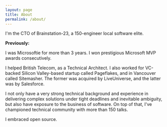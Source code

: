 ```yaml
---
layout: page
title: About
permalink: /about/
---
```

I'm the CTO of Brainstation-23, a 150-engineer local software elite.

__Previously:__ 

I was Microsoftie for more than 3 years. I won prestigious Microsoft MVP awards consecutively.

I helped British Telecom, as a Technical Architect. I also worked for VC-backed Silicon Valley-based startup called Pageflakes, and in Vancouver called Sitemasher. The former was acquired by LiveUniverse, and the latter was by Salesforce.

I not only have a very strong technical background and experience in delivering complex solutions under tight deadlines and inevitable ambiguity, but also have exposure to the business of software. On top of that, I've championed technical community with more than 150 talks.

I embraced open source.